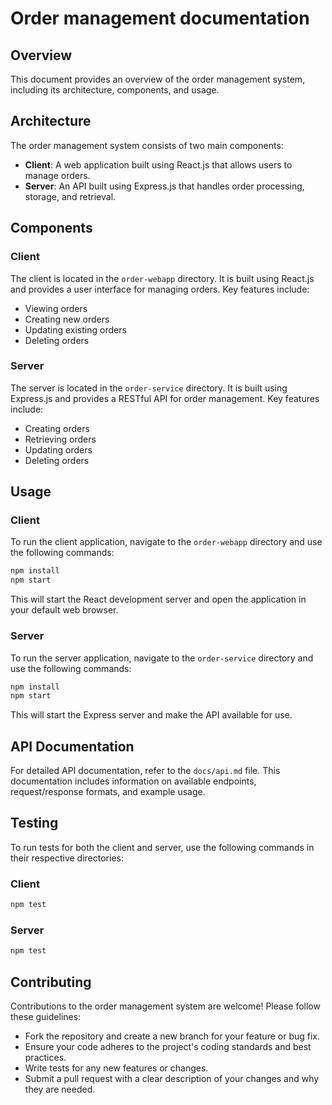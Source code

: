 # Order management documentation

## Overview
This document provides an overview of the order management system, including its architecture, components, and usage.
## Architecture
The order management system consists of two main components:
- **Client**: A web application built using React.js that allows users to manage orders.
- **Server**: An API built using Express.js that handles order processing, storage, and retrieval.
## Components
### Client
The client is located in the `order-webapp` directory. It is built using React.js and provides a user interface for managing orders. Key features include:
- Viewing orders
- Creating new orders
- Updating existing orders
- Deleting orders
### Server
The server is located in the `order-service` directory. It is built using Express.js and provides a RESTful API for order management. Key features include:
- Creating orders
- Retrieving orders
- Updating orders
- Deleting orders
## Usage
### Client
To run the client application, navigate to the `order-webapp` directory and use the following commands:
```bash
npm install
npm start
```
This will start the React development server and open the application in your default web browser.
### Server
To run the server application, navigate to the `order-service` directory and use the following commands:
```bash
npm install
npm start
```
This will start the Express server and make the API available for use.
## API Documentation
For detailed API documentation, refer to the `docs/api.md` file. This documentation includes information on available endpoints, request/response formats, and example usage.
## Testing
To run tests for both the client and server, use the following commands in their respective directories:
### Client
```bash
npm test
```
### Server
```bash
npm test
```
## Contributing
Contributions to the order management system are welcome! Please follow these guidelines:
- Fork the repository and create a new branch for your feature or bug fix.
- Ensure your code adheres to the project's coding standards and best practices.
- Write tests for any new features or changes.
- Submit a pull request with a clear description of your changes and why they are needed.
